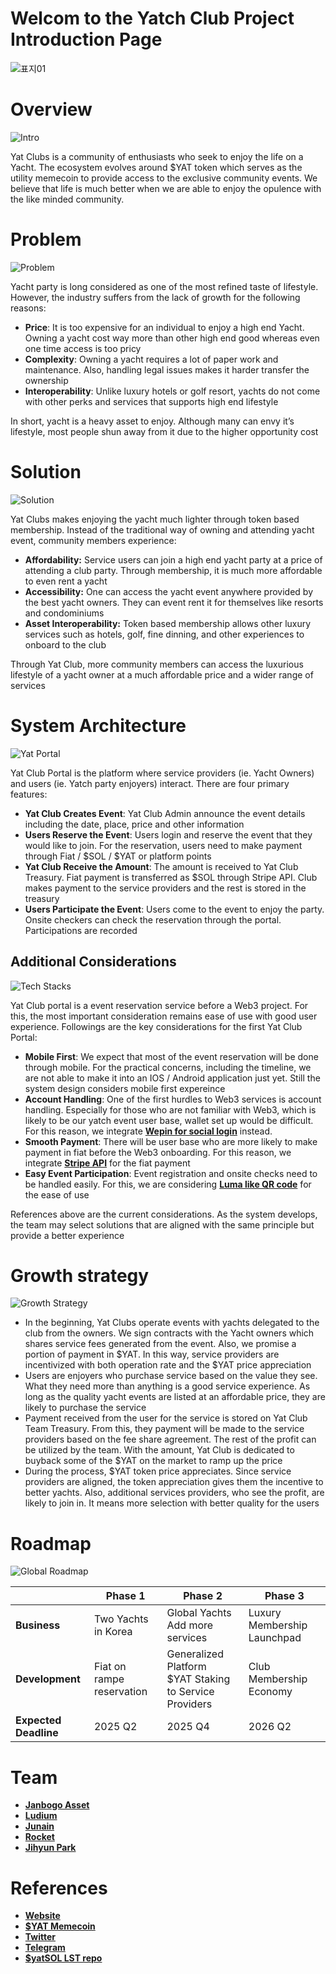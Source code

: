 # Welcom to the Yatch Club Project Introduction Page
![표지01](https://github.com/user-attachments/assets/0eed86a0-9f71-481c-8c3c-859dd86fbdd3)

# Overview
![Intro](https://github.com/user-attachments/assets/e5e23d39-21eb-4b68-b98f-dae29d5b2b7d)

Yat Clubs is a community of enthusiasts who seek to enjoy the life on a Yacht. The ecosystem evolves around $YAT token which serves as the utility memecoin to provide access to the exclusive community events. We believe that life is much better when we are able to enjoy the opulence with the like minded community.

# Problem
![Problem](https://github.com/user-attachments/assets/0699265a-eb7c-4af7-960c-8654b98b49c5)

Yacht party is long considered as one of the most refined taste of lifestyle. However, the industry suffers from the lack of growth for the following reasons:

* **Price**: It is too expensive for an individual to enjoy a high end Yacht. Owning a yacht cost way more than other high end good whereas even one time access is too pricy
* **Complexity**: Owning a yacht requires a lot of paper work and maintenance. Also, handling legal issues makes it harder transfer the ownership
* **Interoperability**: Unlike luxury hotels or golf resort, yachts do not come with other perks and services that supports high end lifestyle

In short, yacht is a heavy asset to enjoy. Although many can envy it’s lifestyle, most people shun away from it due to the higher opportunity cost

# Solution
![Solution](https://github.com/user-attachments/assets/0eafcd13-92d9-461d-8853-a498c178c7bd)

Yat Clubs makes enjoying the yacht much lighter through token based membership. Instead of the traditional way of owning and attending yacht event, community members experience:

* **Affordability:** Service users can join a high end yacht party at a price of attending a club party. Through membership, it is much more affordable to even rent a yacht
* **Accessibility:** One can access the yacht event anywhere provided by the best yacht owners. They can event rent it for themselves like resorts and condominiums
* **Asset Interoperability:** Token based membership allows other luxury services such as hotels, golf, fine dinning, and other experiences to onboard to the club

Through Yat Club, more community members can access the luxurious lifestyle of a yacht owner at a much affordable price and a wider range of services

# System Architecture
![Yat Portal](https://github.com/user-attachments/assets/a0324659-d480-4d8e-b53e-63e3bb6ab85a)

Yat Club Portal is the platform where service providers (ie. Yacht Owners) and users (ie. Yatch party enjoyers) interact. There are four primary features:

* **Yat Club Creates Event**: Yat Club Admin announce the event details including the date, place, price and other information
* **Users Reserve the Event**: Users login and reserve the event that they would like to join. For the reservation, users need to make payment through Fiat / $SOL / $YAT or platform points
* **Yat Club Receive the Amount**: The amount is received to Yat Club Treasury. Fiat payment is transferred as $SOL through Stripe API. Club makes payment to the service providers and the rest is stored in the treasury
* **Users Participate the Event**: Users come to the event to enjoy the party. Onsite checkers can check the reservation through the portal. Participations are recorded

## Additional Considerations
![Tech Stacks](https://github.com/user-attachments/assets/5f2cce8c-7346-4c20-8697-0858105321ea)

Yat Club portal is a event reservation service before a Web3 project. For this, the most important consideration remains ease of use with good user experience. Followings are the key considerations for the first Yat Club Portal:

* **Mobile First**: We expect that most of the event reservation will be done through mobile. For the practical concerns, including the timeline, we are not able to make it into an IOS / Android application just yet. Still the system design considers mobile first expereince
* **Account Handling**: One of the first hurdles to Web3 services is account handling. Especially for those who are not familiar with Web3, which is likely to be our yatch event user base, wallet set up would be difficult. For this reason, we integrate **[Wepin for social login](https://docs.wepin.io/en)** instead.
* **Smooth Payment**: There will be user base who are more likely to make payment in fiat before the Web3 onboarding. For this reason, we integrate **[Stripe API](https://docs.stripe.com/crypto/pay-with-crypto)** for the fiat payment
* **Easy Event Participation**: Event registration and onsite checks need to be handled easily. For this, we are considering **[Luma like QR code](https://help.lu.ma/p/helpart-CBQRlYKtvQZciSd/check-in-guests-for-in-person-events)** for the ease of use

References above are the current considerations. As the system develops, the team may select solutions that are aligned with the same principle but provide a better experience

# Growth strategy
![Growth Strategy](https://github.com/user-attachments/assets/09fdbdee-7541-4bae-b963-833f6a87aca7)

* In the beginning, Yat Clubs operate events with yachts delegated to the club from the owners. We sign contracts with the Yacht owners which shares service fees generated from the event. Also, we promise a portion of payment in $YAT. In this way, service providers are incentivized with both operation rate and the $YAT price appreciation
* Users are enjoyers who purchase service based on the value they see. What they need more than anything is a good service experience. As long as the quality yacht events are listed at an affordable price, they are likely to purchase the service
* Payment received from the user for the service is stored on Yat Club Team Treasury. From this, they payment will be made to the service providers based on the fee share agreement. The rest of the profit can be utilized by the team. With the amount, Yat Club is dedicated to buyback some of the $YAT on the market to ramp up the price
* During the process, $YAT token price appreciates. Since service providers are aligned, the token appreciation gives them the incentive to better yachts. Also, additional services providers, who see the profit, are likely to join in. It means more selection with better quality for the users

# Roadmap
![Global Roadmap](https://github.com/user-attachments/assets/ec1963ad-4dd0-4a53-b707-9c2acdb1eff9)

|  | **Phase 1** | **Phase 2** | **Phase 3** |
| --- | ------- | ------- | ------- |
| **Business** | Two Yachts in Korea | Global Yachts<br>Add more services | Luxury Membership Launchpad |
| **Development** | Fiat on rampe reservation | Generalized Platform<br>$YAT Staking to Service Providers<br> | Club Membership Economy |
| **Expected Deadline** | 2025 Q2 | 2025 Q4 | 2026 Q2 |

# Team

* **[Janbogo Asset](https://x.com/yat_club/status/1893918790083031331)**
* **[Ludium](https://github.com/Ludium-Official/yat-club)**
* **[Junain](https://earn.superteam.fun/t/pink-involved-16/)**
* **[Rocket](https://earn.superteam.fun/t/hani/)**
* **[Jihyun Park](https://earn.superteam.fun/t/9w/)**

# References

* **[Website](https://yatclub.io/)**
* **[$YAT Memecoin](https://dexscreener.com/solana/hcrbivzjsihbjwk1hkbxxbjsdsabzh73lmxrum6ij9nn)**
* **[Twitter](https://x.com/yat_club)**
* **[Telegram](https://t.me/yatclub_public)**
* **[$yatSOL LST repo](https://github.com/Ludium-Official/yat-club-contract)**
